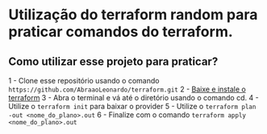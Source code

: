 # Utilização do terraform random para praticar comandos do terraform.

## Como utilizar esse projeto para praticar?

1 - Clone esse repositório usando o comando `https://github.com/AbraaoLeonardo/terraform.git`
2 - <a href="https://developer.hashicorp.com/terraform/install"> Baixe e instale o terraform</a>
3 - Abra o terminal e vá até o diretório usando o comando cd.
4 - Utilize o `terraform init` para baixar o provider
5 - Utilize o `terraform plan -out <nome_do_plano>.out`
6 - Finalize com o comando `terraform apply <nome_do_plano>.out`
